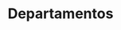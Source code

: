 ---
title: Departamentos
weight: 1
menu: 
  main:
      identifier: departamentos
      parent: regiones
---